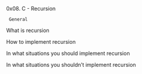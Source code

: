 0x08. C - Recursion



     General

What is recursion

How to implement recursion


In what situations you should implement recursion


In what situations you shouldn’t implement recursion